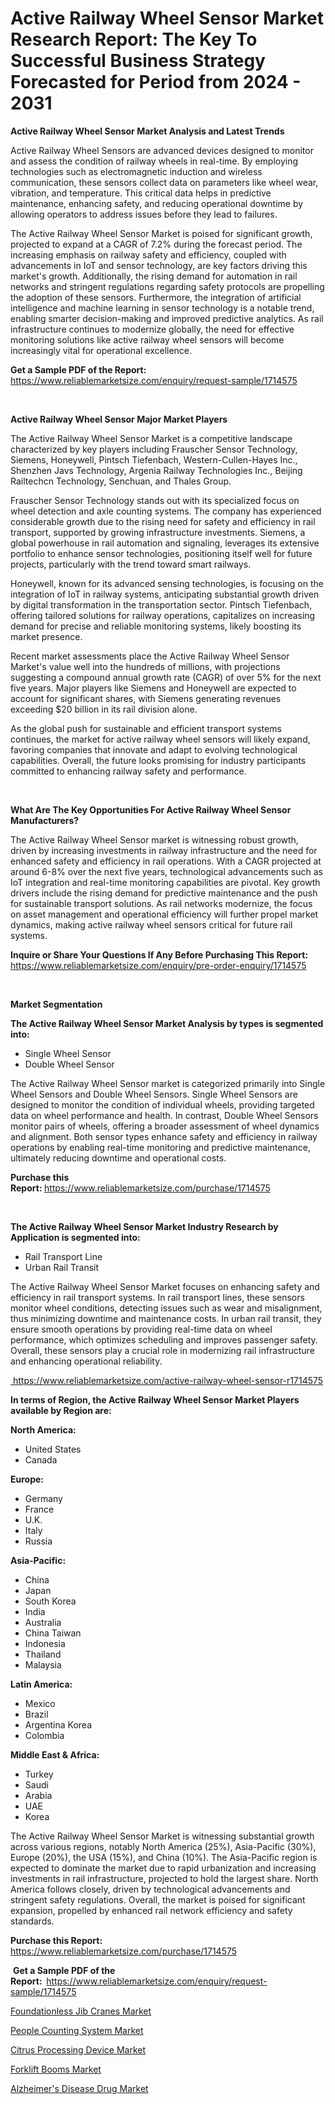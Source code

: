 <p><h1>Active Railway Wheel Sensor Market Research Report: The Key To Successful Business Strategy Forecasted for Period from 2024 - 2031</h1></p><p><strong>Active Railway Wheel Sensor Market Analysis and Latest Trends</strong></p>
<p><p>Active Railway Wheel Sensors are advanced devices designed to monitor and assess the condition of railway wheels in real-time. By employing technologies such as electromagnetic induction and wireless communication, these sensors collect data on parameters like wheel wear, vibration, and temperature. This critical data helps in predictive maintenance, enhancing safety, and reducing operational downtime by allowing operators to address issues before they lead to failures.</p><p>The Active Railway Wheel Sensor Market is poised for significant growth, projected to expand at a CAGR of 7.2% during the forecast period. The increasing emphasis on railway safety and efficiency, coupled with advancements in IoT and sensor technology, are key factors driving this market's growth. Additionally, the rising demand for automation in rail networks and stringent regulations regarding safety protocols are propelling the adoption of these sensors. Furthermore, the integration of artificial intelligence and machine learning in sensor technology is a notable trend, enabling smarter decision-making and improved predictive analytics. As rail infrastructure continues to modernize globally, the need for effective monitoring solutions like active railway wheel sensors will become increasingly vital for operational excellence.</p></p>
<p><strong>Get a Sample PDF of the Report:&nbsp;</strong> <a href="https://www.reliablemarketsize.com/enquiry/request-sample/1714575?utm_campaign=1262&utm_medium=2&utm_source=Github&utm_content=ia&utm_term=22102024&utm_id=active-railway-wheel-sensor">https://www.reliablemarketsize.com/enquiry/request-sample/1714575</a></p>
<p>&nbsp;</p>
<p><strong>Active Railway Wheel Sensor Major Market Players</strong></p>
<p><p>The Active Railway Wheel Sensor Market is a competitive landscape characterized by key players including Frauscher Sensor Technology, Siemens, Honeywell, Pintsch Tiefenbach, Western-Cullen-Hayes Inc., Shenzhen Javs Technology, Argenia Railway Technologies Inc., Beijing Railtechcn Technology, Senchuan, and Thales Group. </p><p>Frauscher Sensor Technology stands out with its specialized focus on wheel detection and axle counting systems. The company has experienced considerable growth due to the rising need for safety and efficiency in rail transport, supported by growing infrastructure investments. Siemens, a global powerhouse in rail automation and signaling, leverages its extensive portfolio to enhance sensor technologies, positioning itself well for future projects, particularly with the trend toward smart railways.</p><p>Honeywell, known for its advanced sensing technologies, is focusing on the integration of IoT in railway systems, anticipating substantial growth driven by digital transformation in the transportation sector. Pintsch Tiefenbach, offering tailored solutions for railway operations, capitalizes on increasing demand for precise and reliable monitoring systems, likely boosting its market presence.</p><p>Recent market assessments place the Active Railway Wheel Sensor Market's value well into the hundreds of millions, with projections suggesting a compound annual growth rate (CAGR) of over 5% for the next five years. Major players like Siemens and Honeywell are expected to account for significant shares, with Siemens generating revenues exceeding $20 billion in its rail division alone.</p><p>As the global push for sustainable and efficient transport systems continues, the market for active railway wheel sensors will likely expand, favoring companies that innovate and adapt to evolving technological capabilities. Overall, the future looks promising for industry participants committed to enhancing railway safety and performance.</p></p>
<p>&nbsp;</p>
<p><strong>What Are The Key Opportunities For Active Railway Wheel Sensor Manufacturers?</strong></p>
<p><p>The Active Railway Wheel Sensor market is witnessing robust growth, driven by increasing investments in railway infrastructure and the need for enhanced safety and efficiency in rail operations. With a CAGR projected at around 6-8% over the next five years, technological advancements such as IoT integration and real-time monitoring capabilities are pivotal. Key growth drivers include the rising demand for predictive maintenance and the push for sustainable transport solutions. As rail networks modernize, the focus on asset management and operational efficiency will further propel market dynamics, making active railway wheel sensors critical for future rail systems.</p></p>
<p><strong>Inquire or Share Your Questions If Any Before Purchasing This Report:</strong> <a href="https://www.reliablemarketsize.com/enquiry/pre-order-enquiry/1714575?utm_campaign=1262&utm_medium=2&utm_source=Github&utm_content=ia&utm_term=22102024&utm_id=active-railway-wheel-sensor">https://www.reliablemarketsize.com/enquiry/pre-order-enquiry/1714575</a></p>
<p>&nbsp;</p>
<p><strong>Market Segmentation</strong></p>
<p><strong>The Active Railway Wheel Sensor Market Analysis by types is segmented into:</strong></p>
<p><ul><li>Single Wheel Sensor</li><li>Double Wheel Sensor</li></ul></p>
<p><p>The Active Railway Wheel Sensor market is categorized primarily into Single Wheel Sensors and Double Wheel Sensors. Single Wheel Sensors are designed to monitor the condition of individual wheels, providing targeted data on wheel performance and health. In contrast, Double Wheel Sensors monitor pairs of wheels, offering a broader assessment of wheel dynamics and alignment. Both sensor types enhance safety and efficiency in railway operations by enabling real-time monitoring and predictive maintenance, ultimately reducing downtime and operational costs.</p></p>
<p><strong>Purchase this Report:&nbsp;</strong><a href="https://www.reliablemarketsize.com/purchase/1714575?utm_campaign=1262&utm_medium=2&utm_source=Github&utm_content=ia&utm_term=22102024&utm_id=active-railway-wheel-sensor">https://www.reliablemarketsize.com/purchase/1714575</a></p>
<p>&nbsp;</p>
<p><strong>The Active Railway Wheel Sensor Market Industry Research by Application is segmented into:</strong></p>
<p><ul><li>Rail Transport Line</li><li>Urban Rail Transit</li></ul></p>
<p><p>The Active Railway Wheel Sensor Market focuses on enhancing safety and efficiency in rail transport systems. In rail transport lines, these sensors monitor wheel conditions, detecting issues such as wear and misalignment, thus minimizing downtime and maintenance costs. In urban rail transit, they ensure smooth operations by providing real-time data on wheel performance, which optimizes scheduling and improves passenger safety. Overall, these sensors play a crucial role in modernizing rail infrastructure and enhancing operational reliability.</p></p>
<p><a href="https://www.reliablemarketsize.com/active-railway-wheel-sensor-r1714575?utm_campaign=1262&utm_medium=2&utm_source=Github&utm_content=ia&utm_term=22102024&utm_id=active-railway-wheel-sensor">&nbsp;https://www.reliablemarketsize.com/active-railway-wheel-sensor-r1714575</a></p>
<p><strong>In terms of Region, the Active Railway Wheel Sensor Market Players available by Region are:</strong></p>
<p>
    <p> <strong> North America: </strong>
        <ul>
            <li>United States</li>
            <li>Canada</li>
        </ul>
        </p> 
    <p> <strong> Europe: </strong>
        <ul>
            <li>Germany</li>
            <li>France</li>
            <li>U.K.</li>
            <li>Italy</li>
            <li>Russia</li>
        </ul>
        </p> 
    <p> <strong> Asia-Pacific: </strong>
        <ul>
            <li>China</li>
            <li>Japan</li>
            <li>South Korea</li>
            <li>India</li>
            <li>Australia</li>
            <li>China Taiwan</li>
            <li>Indonesia</li>
            <li>Thailand</li>
            <li>Malaysia</li>
        </ul>
        </p> 
    <p> <strong> Latin America: </strong>
        <ul>
            <li>Mexico</li>
            <li>Brazil</li>
            <li>Argentina Korea</li>
            <li>Colombia</li>
        </ul>
        </p> 
    <p> <strong> Middle East & Africa: </strong>
        <ul>
            <li>Turkey</li>
            <li>Saudi</li>
            <li>Arabia</li>
            <li>UAE</li>
            <li>Korea</li>
        </ul>
    </p>
    </p>
<p><p>The Active Railway Wheel Sensor Market is witnessing substantial growth across various regions, notably North America (25%), Asia-Pacific (30%), Europe (20%), the USA (15%), and China (10%). The Asia-Pacific region is expected to dominate the market due to rapid urbanization and increasing investments in rail infrastructure, projected to hold the largest share. North America follows closely, driven by technological advancements and stringent safety regulations. Overall, the market is poised for significant expansion, propelled by enhanced rail network efficiency and safety standards.</p></p>
<p><strong>Purchase this Report: </strong><a href="https://www.reliablemarketsize.com/purchase/1714575?utm_campaign=1262&utm_medium=2&utm_source=Github&utm_content=ia&utm_term=22102024&utm_id=active-railway-wheel-sensor">https://www.reliablemarketsize.com/purchase/1714575</a></p>
<p>&nbsp;<strong>Get a Sample PDF of the Report:&nbsp;&nbsp;</strong><a href="https://www.reliablemarketsize.com/enquiry/request-sample/1714575?utm_campaign=1262&utm_medium=2&utm_source=Github&utm_content=ia&utm_term=22102024&utm_id=active-railway-wheel-sensor">https://www.reliablemarketsize.com/enquiry/request-sample/1714575</a></p>
<p><strong></strong></p>
<p><p><a href="https://issuu.com/reportprime-2/docs/foundationless-jib-cranes-market-si_2a44ee176acdf3?utm_campaign=1262&utm_medium=2&utm_source=Github&utm_content=ia&utm_term=22102024&utm_id=active-railway-wheel-sensor">Foundationless Jib Cranes Market</a></p><p><a href="https://www.linkedin.com/pulse/people-counting-system-market-segmentation-applications-types-s6clc?utm_campaign=1262&utm_medium=2&utm_source=Github&utm_content=ia&utm_term=22102024&utm_id=active-railway-wheel-sensor">People Counting System Market</a></p><p><a href="https://github.com/angilaguardtd7/Market-Research-Report-List-1/blob/main/citrus-processing-device-market.md?utm_campaign=1262&utm_medium=2&utm_source=Github&utm_content=ia&utm_term=22102024&utm_id=active-railway-wheel-sensor">Citrus Processing Device Market</a></p><p><a href="https://issuu.com/reportprime-2/docs/forklift-booms-market-size-2030.ppt_1b5583c2dfe9c6?utm_campaign=1262&utm_medium=2&utm_source=Github&utm_content=ia&utm_term=22102024&utm_id=active-railway-wheel-sensor">Forklift Booms Market</a></p><p><a href="https://www.linkedin.com/pulse/alzheimers-disease-drug-market-global-regional-analysis-2024-cg9oc?utm_campaign=1262&utm_medium=2&utm_source=Github&utm_content=ia&utm_term=22102024&utm_id=active-railway-wheel-sensor">Alzheimer's Disease Drug Market</a></p></p>